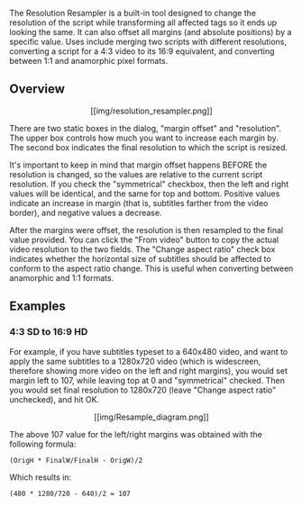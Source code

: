The Resolution Resampler is a built-in tool designed to change the resolution
of the script while transforming all affected tags so it ends up looking the
same. It can also offset all margins (and absolute positions) by a specific
value. Uses include merging two scripts with different resolutions, converting
a script for a 4:3 video to its 16:9 equivalent, and converting between 1:1 and
anamorphic pixel formats.

## Overview  ##
<center>[[img/resolution_resampler.png]]</center>

There are two static boxes in the dialog, "margin offset" and "resolution". The
upper box controls how much you want to increase each margin by. The second box
indicates the final resolution to which the script is resized.

It's important to keep in mind that margin offset happens BEFORE the resolution
is changed, so the values are relative to the current script resolution. If you
check the "symmetrical" checkbox, then the left and right values will be
identical, and the same for top and bottom. Positive values indicate an
increase in margin (that is, subtitles farther from the video border), and
negative values a decrease.

After the margins were offset, the resolution is then resampled to the final
value provided. You can click the "From video" button to copy the actual video
resolution to the two fields. The "Change aspect ratio" check box indicates
whether the horizontal size of subtitles should be affected to conform to the
aspect ratio change. This is useful when converting between anamorphic and 1:1
formats.

## Examples  ##

### 4:3 SD to 16:9 HD  ###
For example, if you have subtitles typeset to a 640x480 video, and want to
apply the same subtitles to a 1280x720 video (which is widescreen, therefore
showing more video on the left and right margins), you would set margin left to
107, while leaving top at 0 and "symmetrical" checked. Then you would set final
resolution to 1280x720 (leave "Change aspect ratio" unchecked), and hit OK.

<center>[[img/Resample_diagram.png]]</center>

The above 107 value for the left/right margins was obtained with the following formula:

    (OrigH * FinalW/FinalH - OrigW)/2

Which results in:

    (480 * 1280/720 - 640)/2 = 107

